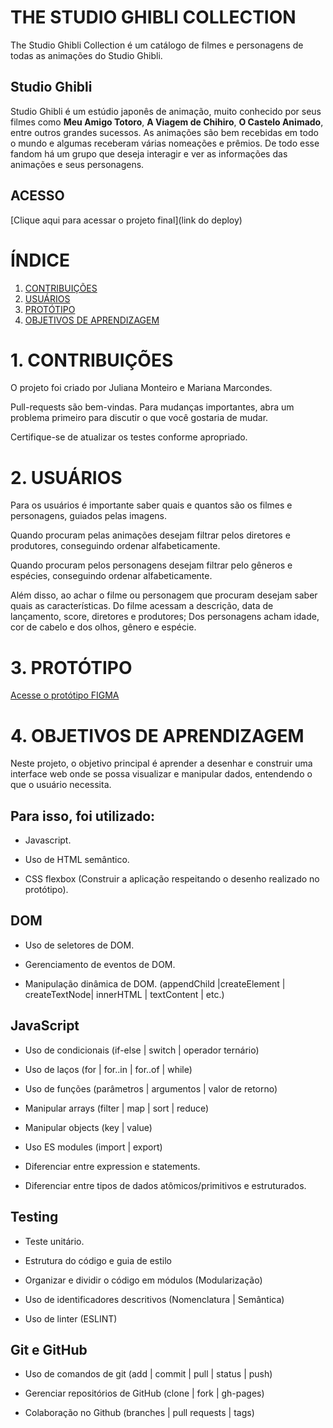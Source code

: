 # THE STUDIO GHIBLI COLLECTION
The Studio Ghibli Collection é um catálogo de filmes e personagens de todas as animações do Studio Ghibli. 

## Studio Ghibli
Studio Ghibli é um estúdio japonês de animação, muito
conhecido por seus filmes como **Meu Amigo Totoro**,
**A Viagem de Chihiro**, **O Castelo Animado**, entre outros grandes sucessos.
As animações são bem recebidas em todo o mundo e algumas receberam
várias nomeações e prêmios. De todo esse fandom há um grupo que deseja
interagir e ver as informações das animações e seus personagens.

## ACESSO
[Clique aqui para acessar o projeto final](link do deploy)

# ÍNDICE
1. [CONTRIBUIÇÕES](#CONTRIBUIÇÕES)
2. [USUÁRIOS](#USUÁRIOS)
3. [PROTÓTIPO](#PROTÓTIPO)
4. [OBJETIVOS DE APRENDIZAGEM](#OBJETIVOSDEAPRENDIZAGEM)

# 1. CONTRIBUIÇÕES
O projeto foi criado por Juliana Monteiro e Mariana Marcondes. 

Pull-requests são bem-vindas. Para mudanças importantes, abra um problema primeiro para discutir o que você gostaria de mudar.

Certifique-se de atualizar os testes conforme apropriado.
# 2. USUÁRIOS
Para os usuários é importante saber quais e quantos são os filmes e personagens, guiados pelas imagens.

Quando procuram pelas animações desejam filtrar pelos diretores e produtores, conseguindo ordenar alfabeticamente. 

Quando procuram pelos personagens desejam filtrar pelo gêneros e espécies, conseguindo ordenar alfabeticamente. 

Além disso, ao achar o filme ou personagem que procuram desejam saber quais as características. Do filme acessam a descrição, data de lançamento, score, diretores e produtores; Dos personagens acham idade, cor de cabelo e dos olhos, gênero e espécie. 
 
# 3. PROTÓTIPO
[Acesse o protótipo FIGMA](https://www.figma.com/file/b6xHNBIhvOnxoEDV33lGMf/Projeto-Ghibli?node-id=0%3A817)

# 4. OBJETIVOS DE APRENDIZAGEM
Neste projeto, o objetivo principal é aprender a desenhar e construir uma interface web onde se possa visualizar e manipular dados, entendendo o que o usuário necessita.

## Para isso, foi utilizado:

- Javascript.

- Uso de HTML semântico.

- CSS flexbox (Construir a aplicação respeitando o desenho realizado no protótipo).

## DOM 
- Uso de seletores de DOM.

- Gerenciamento de eventos de DOM.

- Manipulação dinâmica de DOM. (appendChild |createElement | createTextNode| innerHTML | textContent | etc.)

## JavaScript

- Uso de condicionais (if-else | switch | operador ternário)

- Uso de laços (for | for..in | for..of | while)

- Uso de funções (parâmetros | argumentos | valor de retorno)

- Manipular arrays (filter | map | sort | reduce)

- Manipular objects (key | value)

- Uso ES modules (import | export)

- Diferenciar entre expression e statements.

- Diferenciar entre tipos de dados atômicos/primitivos e estruturados.

## Testing

- Teste unitário.

- Estrutura do código e guia de estilo

- Organizar e dividir o código em módulos (Modularização)

- Uso de identificadores descritivos (Nomenclatura | Semântica)

- Uso de linter (ESLINT)

## Git e GitHub

- Uso de comandos de git (add | commit | pull | status | push)

- Gerenciar repositórios de GitHub (clone | fork | gh-pages)

- Colaboração no Github (branches | pull requests | tags)